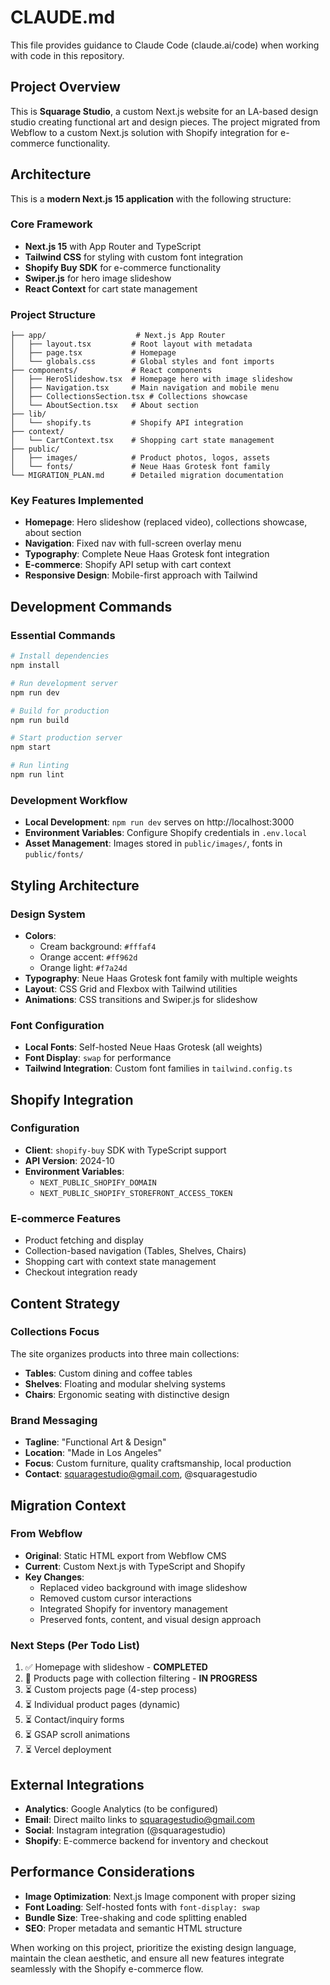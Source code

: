 # CLAUDE.md

This file provides guidance to Claude Code (claude.ai/code) when working with code in this repository.

## Project Overview

This is **Squarage Studio**, a custom Next.js website for an LA-based design studio creating functional art and design pieces. The project migrated from Webflow to a custom Next.js solution with Shopify integration for e-commerce functionality.

## Architecture

This is a **modern Next.js 15 application** with the following structure:

### Core Framework
- **Next.js 15** with App Router and TypeScript
- **Tailwind CSS** for styling with custom font integration
- **Shopify Buy SDK** for e-commerce functionality
- **Swiper.js** for hero image slideshow
- **React Context** for cart state management

### Project Structure
```
├── app/                    # Next.js App Router
│   ├── layout.tsx         # Root layout with metadata
│   ├── page.tsx           # Homepage
│   └── globals.css        # Global styles and font imports
├── components/            # React components
│   ├── HeroSlideshow.tsx  # Homepage hero with image slideshow
│   ├── Navigation.tsx     # Main navigation and mobile menu
│   ├── CollectionsSection.tsx # Collections showcase
│   └── AboutSection.tsx   # About section
├── lib/
│   └── shopify.ts         # Shopify API integration
├── context/
│   └── CartContext.tsx    # Shopping cart state management
├── public/
│   ├── images/            # Product photos, logos, assets
│   └── fonts/             # Neue Haas Grotesk font family
└── MIGRATION_PLAN.md      # Detailed migration documentation
```

### Key Features Implemented
- **Homepage**: Hero slideshow (replaced video), collections showcase, about section
- **Navigation**: Fixed nav with full-screen overlay menu
- **Typography**: Complete Neue Haas Grotesk font integration
- **E-commerce**: Shopify API setup with cart context
- **Responsive Design**: Mobile-first approach with Tailwind

## Development Commands

### Essential Commands
```bash
# Install dependencies
npm install

# Run development server
npm run dev

# Build for production
npm run build

# Start production server
npm start

# Run linting
npm run lint
```

### Development Workflow
- **Local Development**: `npm run dev` serves on http://localhost:3000
- **Environment Variables**: Configure Shopify credentials in `.env.local`
- **Asset Management**: Images stored in `public/images/`, fonts in `public/fonts/`

## Styling Architecture

### Design System
- **Colors**: 
  - Cream background: `#fffaf4` 
  - Orange accent: `#ff962d`
  - Orange light: `#f7a24d`
- **Typography**: Neue Haas Grotesk font family with multiple weights
- **Layout**: CSS Grid and Flexbox with Tailwind utilities
- **Animations**: CSS transitions and Swiper.js for slideshow

### Font Configuration
- **Local Fonts**: Self-hosted Neue Haas Grotesk (all weights)
- **Font Display**: `swap` for performance
- **Tailwind Integration**: Custom font families in `tailwind.config.ts`

## Shopify Integration

### Configuration
- **Client**: `shopify-buy` SDK with TypeScript support
- **API Version**: 2024-10
- **Environment Variables**: 
  - `NEXT_PUBLIC_SHOPIFY_DOMAIN`
  - `NEXT_PUBLIC_SHOPIFY_STOREFRONT_ACCESS_TOKEN`

### E-commerce Features
- Product fetching and display
- Collection-based navigation (Tables, Shelves, Chairs)
- Shopping cart with context state management
- Checkout integration ready

## Content Strategy

### Collections Focus
The site organizes products into three main collections:
- **Tables**: Custom dining and coffee tables
- **Shelves**: Floating and modular shelving systems  
- **Chairs**: Ergonomic seating with distinctive design

### Brand Messaging
- **Tagline**: "Functional Art & Design"
- **Location**: "Made in Los Angeles"
- **Focus**: Custom furniture, quality craftsmanship, local production
- **Contact**: squaragestudio@gmail.com, @squaragestudio

## Migration Context

### From Webflow
- **Original**: Static HTML export from Webflow CMS
- **Current**: Custom Next.js with TypeScript and Shopify
- **Key Changes**: 
  - Replaced video background with image slideshow
  - Removed custom cursor interactions
  - Integrated Shopify for inventory management
  - Preserved fonts, content, and visual design approach

### Next Steps (Per Todo List)
1. ✅ Homepage with slideshow - **COMPLETED**
2. 🚧 Products page with collection filtering - **IN PROGRESS**
3. ⏳ Custom projects page (4-step process)
4. ⏳ Individual product pages (dynamic)
5. ⏳ Contact/inquiry forms
6. ⏳ GSAP scroll animations
7. ⏳ Vercel deployment

## External Integrations

- **Analytics**: Google Analytics (to be configured)
- **Email**: Direct mailto links to squaragestudio@gmail.com
- **Social**: Instagram integration (@squaragestudio)
- **Shopify**: E-commerce backend for inventory and checkout

## Performance Considerations

- **Image Optimization**: Next.js Image component with proper sizing
- **Font Loading**: Self-hosted fonts with `font-display: swap`
- **Bundle Size**: Tree-shaking and code splitting enabled
- **SEO**: Proper metadata and semantic HTML structure

When working on this project, prioritize the existing design language, maintain the clean aesthetic, and ensure all new features integrate seamlessly with the Shopify e-commerce flow.